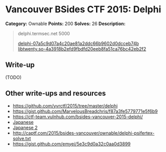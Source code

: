 # Vancouver BSides CTF 2015: Delphi

**Category:** Ownable
**Points:** 200
**Solves:** 26
**Description:** 

> delphi.termsec.net 5000
> 
> [delphi-07a5c9d07a4c20ae81a2ddc66b9602d0dcceb74b](delphi-07a5c9d07a4c20ae81a2ddc66b9602d0dcceb74b)
> [libtwenty.so-4a3918b2efd9fbdfd20eeb8fa51ca76bc42eb2f2](libtwenty.so-4a3918b2efd9fbdfd20eeb8fa51ca76bc42eb2f2)

## Write-up

(TODO)

## Other write-ups and resources

* <https://github.com/yvrctf/2015/tree/master/delphi>
* <https://gist.github.com/MarvelousBreadchris/f87a3fe5779771e5f6b9>
* <https://ctf-team.vulnhub.com/bsides-vancouver-2015-delphi/>
* [Japanese](http://mage-ctf-writeup.blogspot.jp/2015/03/b-sides-vancouver-2015.html)
* [Japanese 2](http://charo-it.hatenablog.jp/entry/2015/03/18/234404)
* <http://captf.com/2015/bsides-vancouver/ownable/delphi-psifertex-solve.txt>
* <https://gist.github.com/emyei/5e3c9d0a32c0aa0d3899>